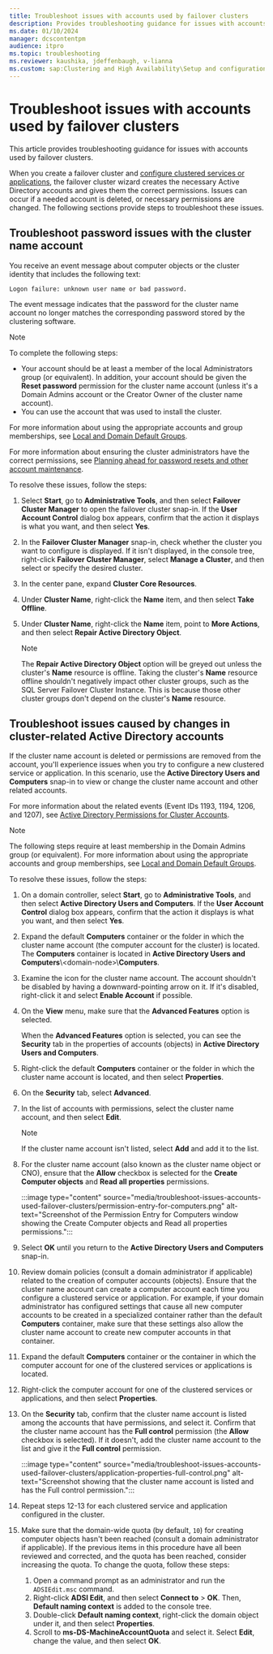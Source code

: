 ```yaml
---
title: Troubleshoot issues with accounts used by failover clusters
description: Provides troubleshooting guidance for issues with accounts used by failover clusters.
ms.date: 01/10/2024
manager: dcscontentpm
audience: itpro
ms.topic: troubleshooting
ms.reviewer: kaushika, jdeffenbaugh, v-lianna
ms.custom: sap:Clustering and High Availability\Setup and configuration of clustered services and applications, csstroubleshoot
---
```

# Troubleshoot issues with accounts used by failover clusters

This article provides troubleshooting guidance for issues with accounts used by failover clusters.

When you create a failover cluster and [configure clustered services or applications](/windows-server/failover-clustering/configure-ad-accounts), the failover cluster wizard creates the necessary Active Directory accounts and gives them the correct permissions. Issues can occur if a needed account is deleted, or necessary permissions are changed. The following sections provide steps to troubleshoot these issues.

## Troubleshoot password issues with the cluster name account

You receive an event message about computer objects or the cluster identity that includes the following text:

```output
Logon failure: unknown user name or bad password.
```

The event message indicates that the password for the cluster name account no longer matches the corresponding password stored by the clustering software.

> [!NOTE]
> To complete the following steps:
>
> - Your account should be at least a member of the local Administrators group (or equivalent). In addition, your account should be given the **Reset password** permission for the cluster name account (unless it's a Domain Admins account or the Creator Owner of the cluster name account).
> - You can use the account that was used to install the cluster.
>
> For more information about using the appropriate accounts and group memberships, see [Local and Domain Default Groups](/previous-versions/orphan-topics/ws.10/dd728026(v=ws.10)).
>
> For more information about ensuring the cluster administrators have the correct permissions, see [Planning ahead for password resets and other account maintenance](/windows-server/failover-clustering/configure-ad-accounts#planning-ahead-for-password-resets-and-other-account-maintenance).

To resolve these issues, follow the steps:

1. Select **Start**, go to **Administrative Tools**, and then select **Failover Cluster Manager** to open the failover cluster snap-in. If the **User Account Control** dialog box appears, confirm that the action it displays is what you want, and then select **Yes**.
2. In the **Failover Cluster Manager** snap-in, check whether the cluster you want to configure is displayed. If it isn't displayed, in the console tree, right-click **Failover Cluster Manager**, select **Manage a Cluster**, and then select or specify the desired cluster.
3. In the center pane, expand **Cluster Core Resources**.
4. Under **Cluster Name**, right-click the **Name** item, and then select **Take Offline**.
5. Under **Cluster Name**, right-click the **Name** item, point to **More Actions**, and then select **Repair Active Directory Object**.

    > [!NOTE]
    > The **Repair Active Directory Object** option will be greyed out unless the cluster's **Name** resource is offline. Taking the cluster's **Name** resource offline shouldn't negatively impact other cluster groups, such as the SQL Server Failover Cluster Instance. This is because those other cluster groups don't depend on the cluster's **Name** resource.

## Troubleshoot issues caused by changes in cluster-related Active Directory accounts

If the cluster name account is deleted or permissions are removed from the account, you'll experience issues when you try to configure a new clustered service or application. In this scenario, use the **Active Directory Users and Computers** snap-in to view or change the cluster name account and other related accounts.

For more information about the related events (Event IDs 1193, 1194, 1206, and 1207), see [Active Directory Permissions for Cluster Accounts](https://go.microsoft.com/fwlink/?LinkId=118271).

> [!NOTE]
> The following steps require at least membership in the Domain Admins group (or equivalent). For more information about using the appropriate accounts and group memberships, see [Local and Domain Default Groups](https://go.microsoft.com/fwlink/?LinkId=83477).

To resolve these issues, follow the steps:

1. On a domain controller, select **Start**, go to **Administrative Tools**, and then select **Active Directory Users and Computers**. If the **User Account Control** dialog box appears, confirm that the action it displays is what you want, and then select **Yes**.
2. Expand the default **Computers** container or the folder in which the cluster name account (the computer account for the cluster) is located. The **Computers** container is located in **Active Directory Users and Computers**\\\<domain-node\>\\**Computers**.
3. Examine the icon for the cluster name account. The account shouldn't be disabled by having a downward-pointing arrow on it. If it's disabled, right-click it and select **Enable Account** if possible.
4. On the **View** menu, make sure that the **Advanced Features** option is selected.

    When the **Advanced Features** option is selected, you can see the **Security** tab in the properties of accounts (objects) in **Active Directory Users and Computers**.
5. Right-click the default **Computers** container or the folder in which the cluster name account is located, and then select **Properties**.
6. On the **Security** tab, select **Advanced**.
7. In the list of accounts with permissions, select the cluster name account, and then select **Edit**.
    > [!NOTE]
    > If the cluster name account isn't listed, select **Add** and add it to the list.

8. For the cluster name account (also known as the cluster name object or CNO), ensure that the **Allow** checkbox is selected for the **Create Computer objects** and **Read all properties** permissions.

    :::image type="content" source="media/troubleshoot-issues-accounts-used-failover-clusters/permission-entry-for-computers.png" alt-text="Screenshot of the Permission Entry for Computers window showing the Create Computer objects and Read all properties permissions.":::

9. Select **OK** until you return to the **Active Directory Users and Computers** snap-in.
10. Review domain policies (consult a domain administrator if applicable) related to the creation of computer accounts (objects). Ensure that the cluster name account can create a computer account each time you configure a clustered service or application. For example, if your domain administrator has configured settings that cause all new computer accounts to be created in a specialized container rather than the default **Computers** container, make sure that these settings also allow the cluster name account to create new computer accounts in that container.
11. Expand the default **Computers** container or the container in which the computer account for one of the clustered services or applications is located.
12. Right-click the computer account for one of the clustered services or applications, and then select **Properties**.
13. On the **Security** tab, confirm that the cluster name account is listed among the accounts that have permissions, and select it. Confirm that the cluster name account has the **Full control** permission (the **Allow** checkbox is selected). If it doesn't, add the cluster name account to the list and give it the **Full control** permission.

    :::image type="content" source="media/troubleshoot-issues-accounts-used-failover-clusters/application-properties-full-control.png" alt-text="Screenshot showing that the cluster name account is listed and has the Full control permission.":::

14. Repeat steps 12-13 for each clustered service and application configured in the cluster.
15. Make sure that the domain-wide quota (by default, `10`) for creating computer objects hasn't been reached (consult a domain administrator if applicable). If the previous items in this procedure have all been reviewed and corrected, and the quota has been reached, consider increasing the quota. To change the quota, follow these steps: 
    1. Open a command prompt as an administrator and run the `ADSIEdit.msc` command.
    2. Right-click **ADSI Edit**, and then select **Connect to** > **OK**. Then, **Default naming context** is added to the console tree.
    3. Double-click **Default naming context**, right-click the domain object under it, and then select **Properties**.
    4. Scroll to **ms-DS-MachineAccountQuota** and select it. Select **Edit**, change the value, and then select **OK**.
